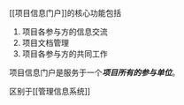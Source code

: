 [[项目信息门户]]的核心功能包括
1. 项目各参与方的信息交流
2. 项目文档管理
3. 项目各参与方的共同工作

项目信息门户是服务于一个***项目所有的参与单位***。

区别于[[管理信息系统]]
